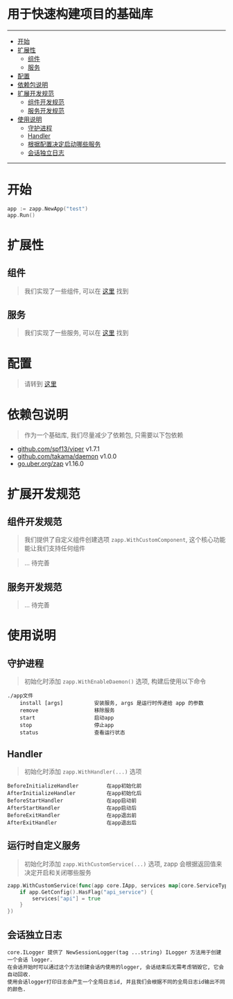 
# 用于快速构建项目的基础库

---
<!-- TOC -->

- [开始](#%E5%BC%80%E5%A7%8B)
- [扩展性](#%E6%89%A9%E5%B1%95%E6%80%A7)
    - [组件](#%E7%BB%84%E4%BB%B6)
    - [服务](#%E6%9C%8D%E5%8A%A1)
- [配置](#%E9%85%8D%E7%BD%AE)
- [依赖包说明](#%E4%BE%9D%E8%B5%96%E5%8C%85%E8%AF%B4%E6%98%8E)
- [扩展开发规范](#%E6%89%A9%E5%B1%95%E5%BC%80%E5%8F%91%E8%A7%84%E8%8C%83)
    - [组件开发规范](#%E7%BB%84%E4%BB%B6%E5%BC%80%E5%8F%91%E8%A7%84%E8%8C%83)
    - [服务开发规范](#%E6%9C%8D%E5%8A%A1%E5%BC%80%E5%8F%91%E8%A7%84%E8%8C%83)
- [使用说明](#%E4%BD%BF%E7%94%A8%E8%AF%B4%E6%98%8E)
    - [守护进程](#%E5%AE%88%E6%8A%A4%E8%BF%9B%E7%A8%8B)
    - [Handler](#handler)
    - [根据配置决定启动哪些服务](#%E6%A0%B9%E6%8D%AE%E9%85%8D%E7%BD%AE%E5%86%B3%E5%AE%9A%E5%90%AF%E5%8A%A8%E5%93%AA%E4%BA%9B%E6%9C%8D%E5%8A%A1)
    - [会话独立日志](#%E4%BC%9A%E8%AF%9D%E7%8B%AC%E7%AB%8B%E6%97%A5%E5%BF%97)

<!-- /TOC -->
---

# 开始

```go
app := zapp.NewApp("test")
app.Run()
```

# 扩展性

## 组件

> 我们实现了一些组件, 可以在 [这里](https://github.com/zly-app/component) 找到

## 服务

> 我们实现了一些服务, 可以在 [这里](https://github.com/zly-app/service) 找到

# 配置

> 请转到 [这里](./config)

# 依赖包说明

> 作为一个基础库, 我们尽量减少了依赖包, 只需要以下包依赖

+ [github.com/spf13/viper](https://github.com/spf13/viper) v1.7.1
+ [github.com/takama/daemon](https://github.com/takama/daemon) v1.0.0
+ [go.uber.org/zap](https://github.com/uber-go/zap) v1.16.0

# 扩展开发规范

## 组件开发规范

> 我们提供了自定义组件创建选项 `zapp.WithCustomComponent`, 这个核心功能能让我们支持任何组件

> ... 待完善

## 服务开发规范

> ... 待完善

# 使用说明

## 守护进程

> 初始化时添加 `zapp.WithEnableDaemon()` 选项, 构建后使用以下命令

```text
./app文件
    install [args]          安装服务, args 是运行时传递给 app 的参数
    remove                  移除服务
    start                   启动app
    stop                    停止app
    status                  查看运行状态
```

## Handler

> 初始化时添加 `zapp.WithHandler(...)` 选项 

```text
BeforeInitializeHandler         在app初始化前
AfterInitializeHandler          在app初始化后
BeforeStartHandler              在app启动前
AfterStartHandler               在app启动后
BeforeExitHandler               在app退出前
AfterExitHandler                在app退出后
```

## 运行时自定义服务

> 初始化时添加 `zapp.WithCustomService(...)` 选项, zapp 会根据返回值来决定开启和关闭哪些服务

```go
zapp.WithCustomService(func(app core.IApp, services map[core.ServiceType]bool, servicesOpts map[core.ServiceType][]interface{}) {
    if app.GetConfig().HasFlag("api_service") {
        services["api"] = true
    }
})
```

## 会话独立日志

```text
core.ILogger 提供了 NewSessionLogger(tag ...string) ILogger 方法用于创建一个会话 logger.
在会话开始时可以通过这个方法创建会话内使用的logger, 会话结束后无需考虑销毁它, 它会自动回收.
使用会话logger打印日志会产生一个全局日志id, 并且我们会根据不同的全局日志id输出不同的颜色.
```
